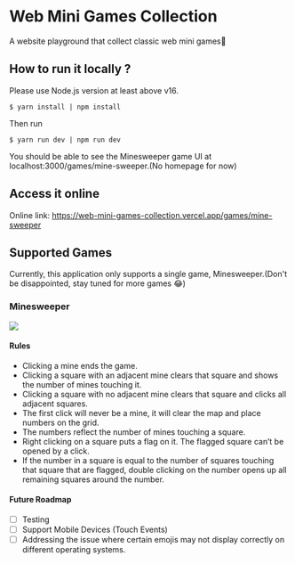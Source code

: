 # Web Mini Games Collection

A website playground that collect classic web mini games🤖

## How to run it locally ?

Please use Node.js version at least above v16.

```shell
$ yarn install | npm install
```

Then run

```shell
$ yarn run dev | npm run dev
```

You should be able to see the Minesweeper game UI at localhost:3000/games/mine-sweeper.(No homepage for now)

## Access it online

Online link: https://web-mini-games-collection.vercel.app/games/mine-sweeper

## Supported Games

Currently, this application only supports a single game, Minesweeper.(Don't be disappointed, stay tuned for more games 😂)

### Minesweeper

![](https://i.imgur.com/ceX2BIT.png)

#### Rules

- Clicking a mine ends the game.
- Clicking a square with an adjacent mine clears that square and shows the number of mines touching it.
- Clicking a square with no adjacent mine clears that square and clicks all adjacent squares.
- The first click will never be a mine, it will clear the map and place numbers on the grid.
- The numbers reflect the number of mines touching a square.
- Right clicking on a square puts a flag on it. The flagged square can’t be opened by a click.
- If the number in a square is equal to the number of squares touching that square that are flagged, double clicking on the number opens up all remaining squares around the number.

#### Future Roadmap

- [ ] Testing
- [ ] Support Mobile Devices (Touch Events)
- [ ] Addressing the issue where certain emojis may not display correctly on different operating systems.
